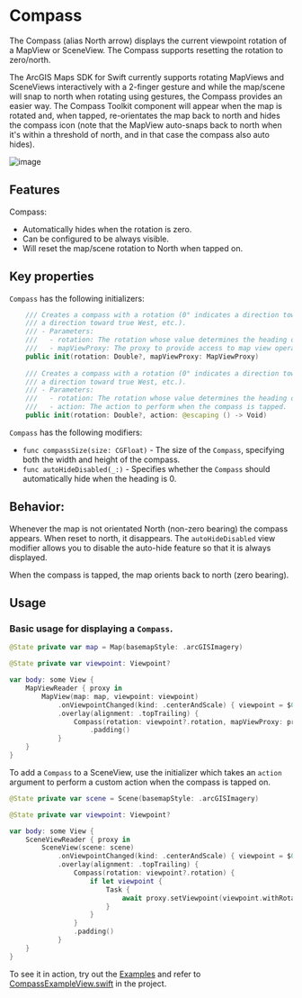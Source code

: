 # Compass

The Compass (alias North arrow) displays the current viewpoint rotation of a MapView or SceneView. The Compass supports resetting the rotation to zero/north.

The ArcGIS Maps SDK for Swift currently supports rotating MapViews and SceneViews interactively with a 2-finger gesture and while the map/scene will snap to north when rotating using gestures, the Compass provides an easier way. The Compass Toolkit component will appear when the map is rotated and, when tapped, re-orientates the map back to north and hides the compass icon (note that the MapView auto-snaps back to north when it's within a threshold of north, and in that case the compass also auto hides).

![image](https://user-images.githubusercontent.com/3998072/202810369-a0b82778-77d4-404e-bebf-1a84841fbb1b.png)

## Features

Compass:

- Automatically hides when the rotation is zero.
- Can be configured to be always visible.
- Will reset the map/scene rotation to North when tapped on.

## Key properties

`Compass` has the following initializers:

```swift
    /// Creates a compass with a rotation (0° indicates a direction toward true North, 90° indicates
    /// a direction toward true West, etc.).
    /// - Parameters:
    ///   - rotation: The rotation whose value determines the heading of the compass.
    ///   - mapViewProxy: The proxy to provide access to map view operations.
    public init(rotation: Double?, mapViewProxy: MapViewProxy)
    
    /// Creates a compass with a rotation (0° indicates a direction toward true North, 90° indicates
    /// a direction toward true West, etc.).
    /// - Parameters:
    ///   - rotation: The rotation whose value determines the heading of the compass.
    ///   - action: The action to perform when the compass is tapped.
    public init(rotation: Double?, action: @escaping () -> Void)
```

`Compass` has the following modifiers:

- `func compassSize(size: CGFloat)` - The size of the `Compass`, specifying both the width and height of the compass.
- `func autoHideDisabled(_:)` - Specifies whether the ``Compass`` should automatically hide when the heading is 0.

## Behavior:

Whenever the map is not orientated North (non-zero bearing) the compass appears. When reset to north, it disappears. The `autoHideDisabled` view modifier allows you to disable the auto-hide feature so that it is always displayed.

When the compass is tapped, the map orients back to north (zero bearing).

## Usage

### Basic usage for displaying a `Compass`.

```swift
@State private var map = Map(basemapStyle: .arcGISImagery)

@State private var viewpoint: Viewpoint?

var body: some View {
    MapViewReader { proxy in
        MapView(map: map, viewpoint: viewpoint)
            .onViewpointChanged(kind: .centerAndScale) { viewpoint = $0 }
            .overlay(alignment: .topTrailing) {
                Compass(rotation: viewpoint?.rotation, mapViewProxy: proxy)
                    .padding()
            }
    }
}
```

To add a `Compass` to a SceneView, use the initializer which takes an `action` argument to perform a custom action when the compass is tapped on.

```swift
@State private var scene = Scene(basemapStyle: .arcGISImagery)

@State private var viewpoint: Viewpoint?

var body: some View {
    SceneViewReader { proxy in
        SceneView(scene: scene)
            .onViewpointChanged(kind: .centerAndScale) { viewpoint = $0 }
            .overlay(alignment: .topTrailing) {
                Compass(rotation: viewpoint?.rotation) {
                    if let viewpoint {
                        Task {
                            await proxy.setViewpoint(viewpoint.withRotation(.zero))
                        }
                    }
                }
                .padding()
            }
    }
}
```



To see it in action, try out the [Examples](../../Examples/Examples) and refer to [CompassExampleView.swift](../../Examples/Examples/CompassExampleView.swift) in the project.
